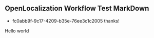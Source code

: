 ## OpenLocalization Workflow Test MarkDown
* fc0abb9f-9c17-4209-b35e-76ee3c1c2005 
thanks!

Hello world